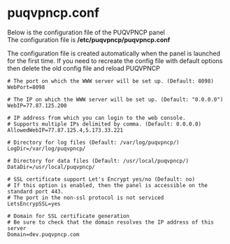 # puqvpncp.conf

Below is the configuration file of the PUQVPNCP panel  
The configuration file is **/etc/puqvpncp/puqvpncp.conf**

<p class="callout info">The configuration file is created automatically when the panel is launched for the first time.  
If you need to recreate the config file with default options then delete the old config file and reload PUQVPNCP</p>

```
# The port on which the WWW server will be set up. (Default: 8098)
WebPort=8098
```

```
# The IP on which the WWW server will be set up. (Default: "0.0.0.0")
WebIP=77.87.125.200
```

```
# IP address from which you can login to the web console.
# Supports multiple IPs delimited by comma. (Default: 0.0.0.0)
AllowedWebIP=77.87.125.4,5.173.33.221
```

```
# Directory for log files (Default: /var/log/puqvpncp/)
LogDir=/var/log/puqvpncp/
```

```
# Directory for data files (Default: /usr/local/puqvpncp/)
DataDir=/usr/local/puqvpncp/
```

```
# SSL certificate support Let's Encrypt yes/no (Default: no)
# If this option is enabled, then the panel is accessible on the standard port 443.
# The port in the non-ssl protocol is not serviced 
LetsEncrypSSL=yes
```

```
# Domain for SSL certificate generation 
# Be sure to check that the domain resolves the IP address of this server 
Domain=dev.puqvpncp.com
```